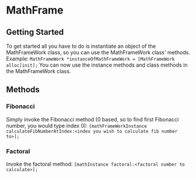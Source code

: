 MathFrame
=========
## Getting Started
To get started all you have to do is instantiate an object of the MathFrameWork class, so you can use the MathFrameWork class' methods.
Example: `MathFrameWork *instanceOfMathFrameWork = [MathFrameWork alloc]init];`
You can now use the instance methods and class methods in the MathFrameWork class.

## Methods
### Fibonacci
Simply invoke the Fibonacci method (0 based, so to find first Fibonacci number, you would type index 0):
`[mathFrameWorkInstance calculateFibNumberAtIndex:<index you wish to calculate fib number to>];`

### Factoral
Invoke the factoral method:
`[mathInstance factoral:<factoral number to calculate>];`
